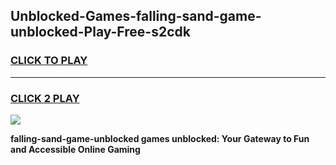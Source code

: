 
## Unblocked-Games-falling-sand-game-unblocked-Play-Free-s2cdk
<h3>
<a href="https://premium76.site?title=falling-sand-game-unblocked&ref=18A">CLICK TO PLAY</a></h3>
<hr>

<h3>
<a href="https://premium76.site?title=falling-sand-game-unblocked&ref=18A">CLICK 2 PLAY</a>
  
</h3>

<a href="https://premium76.site?title=falling-sand-game-unblocked&ref=18A"><img src="https://clearcache.store/games.png"></a>


**falling-sand-game-unblocked games unblocked: Your Gateway to Fun and Accessible Online Gaming**
